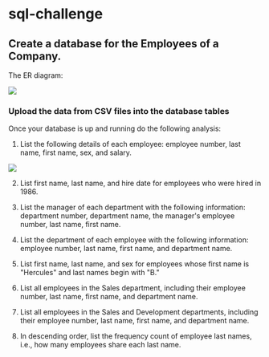 # sql-challenge

## Create a database for the Employees of a Company.

The ER diagram:


<img src="https://github.com/dmhitt/sql-challenge/blob/main/ERD.png"/>



### Upload the data from CSV files into the database tables

Once your database is up and running do the following analysis:

1. List the following details of each employee: employee number, last name, first name, sex, and salary.
<img src="https://https://github.com/dmhitt/sql-challenge/blob/main/resources/Query1.png"/>


2. List first name, last name, and hire date for employees who were hired in 1986.

3. List the manager of each department with the following information: department number, department name, the manager's employee number, last name, first name.

4. List the department of each employee with the following information: employee number, last name, first name, and department name.

5. List first name, last name, and sex for employees whose first name is "Hercules" and last names begin with "B."

6. List all employees in the Sales department, including their employee number, last name, first name, and department name.

7. List all employees in the Sales and Development departments, including their employee number, last name, first name, and department name.

8. In descending order, list the frequency count of employee last names, i.e., how many employees share each last name.


